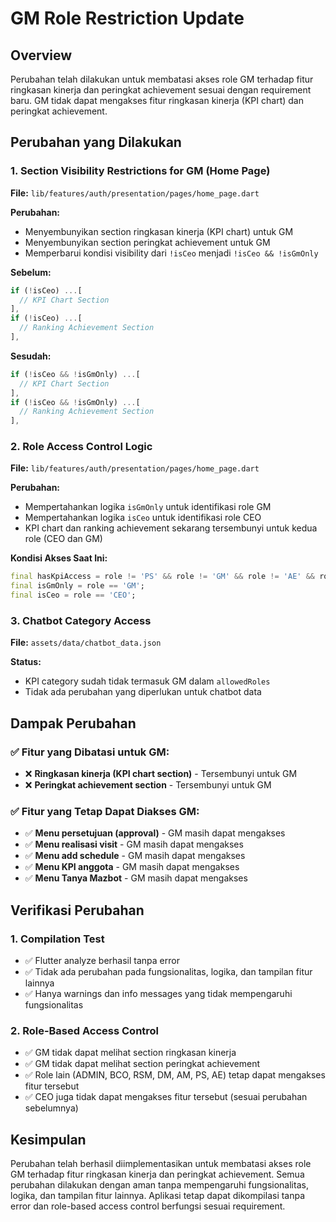# GM Role Restriction Update

## Overview

Perubahan telah dilakukan untuk membatasi akses role GM terhadap fitur ringkasan kinerja dan peringkat achievement sesuai dengan requirement baru. GM tidak dapat mengakses fitur ringkasan kinerja (KPI chart) dan peringkat achievement.

## Perubahan yang Dilakukan

### 1. Section Visibility Restrictions for GM (Home Page)

**File:** `lib/features/auth/presentation/pages/home_page.dart`

**Perubahan:**

- Menyembunyikan section ringkasan kinerja (KPI chart) untuk GM
- Menyembunyikan section peringkat achievement untuk GM
- Memperbarui kondisi visibility dari `!isCeo` menjadi `!isCeo && !isGmOnly`

**Sebelum:**

```dart
if (!isCeo) ...[
  // KPI Chart Section
],
if (!isCeo) ...[
  // Ranking Achievement Section
],
```

**Sesudah:**

```dart
if (!isCeo && !isGmOnly) ...[
  // KPI Chart Section
],
if (!isCeo && !isGmOnly) ...[
  // Ranking Achievement Section
],
```

### 2. Role Access Control Logic

**File:** `lib/features/auth/presentation/pages/home_page.dart`

**Perubahan:**

- Mempertahankan logika `isGmOnly` untuk identifikasi role GM
- Mempertahankan logika `isCeo` untuk identifikasi role CEO
- KPI chart dan ranking achievement sekarang tersembunyi untuk kedua role (CEO dan GM)

**Kondisi Akses Saat Ini:**

```dart
final hasKpiAccess = role != 'PS' && role != 'GM' && role != 'AE' && role != 'CEO';
final isGmOnly = role == 'GM';
final isCeo = role == 'CEO';
```

### 3. Chatbot Category Access

**File:** `assets/data/chatbot_data.json`

**Status:**

- KPI category sudah tidak termasuk GM dalam `allowedRoles`
- Tidak ada perubahan yang diperlukan untuk chatbot data

## Dampak Perubahan

### ✅ **Fitur yang Dibatasi untuk GM:**

- ❌ **Ringkasan kinerja (KPI chart section)** - Tersembunyi untuk GM
- ❌ **Peringkat achievement section** - Tersembunyi untuk GM

### ✅ **Fitur yang Tetap Dapat Diakses GM:**

- ✅ **Menu persetujuan (approval)** - GM masih dapat mengakses
- ✅ **Menu realisasi visit** - GM masih dapat mengakses
- ✅ **Menu add schedule** - GM masih dapat mengakses
- ✅ **Menu KPI anggota** - GM masih dapat mengakses
- ✅ **Menu Tanya Mazbot** - GM masih dapat mengakses

## Verifikasi Perubahan

### 1. Compilation Test

- ✅ Flutter analyze berhasil tanpa error
- ✅ Tidak ada perubahan pada fungsionalitas, logika, dan tampilan fitur lainnya
- ✅ Hanya warnings dan info messages yang tidak mempengaruhi fungsionalitas

### 2. Role-Based Access Control

- ✅ GM tidak dapat melihat section ringkasan kinerja
- ✅ GM tidak dapat melihat section peringkat achievement
- ✅ Role lain (ADMIN, BCO, RSM, DM, AM, PS, AE) tetap dapat mengakses fitur tersebut
- ✅ CEO juga tidak dapat mengakses fitur tersebut (sesuai perubahan sebelumnya)

## Kesimpulan

Perubahan telah berhasil diimplementasikan untuk membatasi akses role GM terhadap fitur ringkasan kinerja dan peringkat achievement. Semua perubahan dilakukan dengan aman tanpa mempengaruhi fungsionalitas, logika, dan tampilan fitur lainnya. Aplikasi tetap dapat dikompilasi tanpa error dan role-based access control berfungsi sesuai requirement.
